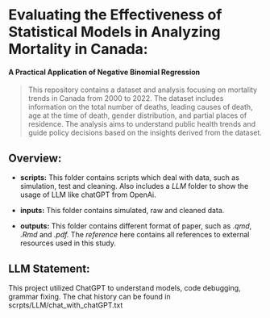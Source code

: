 # Evaluating the Effectiveness of Statistical Models in Analyzing Mortality in Canada: 

####                   A Practical Application of Negative Binomial Regression

> This repository contains a dataset and analysis focusing on mortality trends in Canada from 2000 to 2022. The dataset includes information on the total number of deaths, leading causes of death, age at the time of death, gender distribution, and partial places of residence. The analysis aims to understand public health trends and guide policy decisions based on the insights derived from the dataset.

## Overview:

-   **scripts:** This folder contains scripts which deal with data, such as simulation, test and cleaning. Also includes a *LLM* folder to show the usage of LLM like chatGPT from OpenAi.

-   **inputs:** This folder contains simulated, raw and cleaned data.

-   **outputs:** This folder contains different format of paper, such as *.qmd*, *.Rmd* and *.pdf.* The *reference* here contains all references to external resources used in this study.

## LLM Statement:

This project utilized ChatGPT to understand models, code debugging, grammar fixing. The chat history can be found in scrpts/LLM/chat_with_chatGPT.txt
